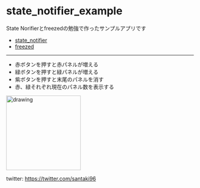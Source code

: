 # state_notifier_example

State Norifierとfreezedの勉強で作ったサンプルアプリです

- [state_notifier](https://pub.dev/packages/state_notifier)
- [freezed](https://pub.dev/packages/freezed)

-----

- 赤ボタンを押すと赤パネルが増える
- 緑ボタンを押すと緑パネルが増える
- 紫ボタンを押すと末尾のパネルを消す
- 赤、緑それぞれ現在のパネル数を表示する

<img src="https://user-images.githubusercontent.com/66582281/85007759-ef867a80-b196-11ea-8e4c-e0c934c6bf2d.png" alt="drawing" width="200"/>

twitter: https://twitter.com/santaki96

